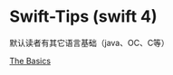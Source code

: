 # Swift-Tips (swift 4)   
默认读者有其它语言基础（java、OC、C等）

   
[The Basics](https://github.com/loves9/Swift-Tips/blob/master/TheBasics.md)
